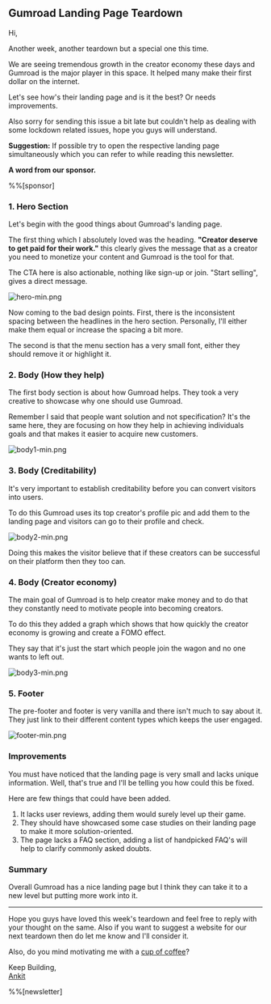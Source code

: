 ## Gumroad Landing Page Teardown

Hi,

Another week, another teardown but a special one this time.

We are seeing tremendous growth in the creator economy these days and Gumroad is the major player in this space. It helped many make their first dollar on the internet.

Let's see how's their landing page and is it the best? Or needs improvements.

Also sorry for sending this issue a bit late but couldn't help as dealing with some lockdown related issues, hope you guys will understand.

**Suggestion:** If possible try to open the respective landing page simultaneously which you can refer to while reading this newsletter.

**A word from our sponsor.**

%%[sponsor]

### 1. Hero Section

Let's begin with the good things about Gumroad's landing page.

The first thing which I absolutely loved was the heading. **"Creator deserve to get paid for their work."** this clearly gives the message that as a creator you need to monetize your content and Gumroad is the tool for that.

The CTA here is also actionable, nothing like sign-up or join. "Start selling", gives a direct message.

![hero-min.png](https://cdn.hashnode.com/res/hashnode/image/upload/v1618435825275/mhvfiZ3oG.png)

Now coming to the bad design points. First, there is the inconsistent spacing between the headlines in the hero section. Personally, I'll either make them equal or increase the spacing a bit more.

The second is that the menu section has a very small font, either they should remove it or highlight it.

### 2. Body (How they help)

The first body section is about how Gumroad helps. They took a very creative to showcase why one should use Gumroad.

Remember I said that people want solution and not specification? It's the same here, they are focusing on how they help in achieving individuals goals and that makes it easier to acquire new customers. 

![body1-min.png](https://cdn.hashnode.com/res/hashnode/image/upload/v1618435901004/xePSyUpSB.png)

### 3. Body (Creditability)

It's very important to establish creditability before you can convert visitors into users.

To do this Gumroad uses its top creator's profile pic and add them to the landing page and visitors can go to their profile and check.

![body2-min.png](https://cdn.hashnode.com/res/hashnode/image/upload/v1618435960979/Bj3QlRVEc.png)

Doing this makes the visitor believe that if these creators can be successful on their platform then they too can.

### 4. Body (Creator economy)

The main goal of Gumroad is to help creator make money and to do that they constantly need to motivate people into becoming creators.

To do this they added a graph which shows that how quickly the creator economy is growing and create a FOMO effect.

They say that it's just the start which people join the wagon and no one wants to left out.

![body3-min.png](https://cdn.hashnode.com/res/hashnode/image/upload/v1618436008110/NhsY7RTKf.png)

### 5. Footer

The pre-footer and footer is very vanilla and there isn't much to say about it. They just link to their different content types which keeps the user engaged.

![footer-min.png](https://cdn.hashnode.com/res/hashnode/image/upload/v1618436057671/YmImIqv_8.png)

### Improvements

You must have noticed that the landing page is very small and lacks unique information. Well, that's true and I'll be telling you how could this be fixed.

Here are few things that could have been added.

1. It lacks user reviews, adding them would surely level up their game.
2. They should have showcased some case studies on their landing page to make it more solution-oriented.
3. The page lacks a FAQ section, adding a list of handpicked FAQ's will help to clarify commonly asked doubts.

### Summary

Overall Gumroad has a nice landing page but I think they can take it to a new level but putting more work into it.

<hr>

Hope you guys have loved this week's teardown and feel free to reply with your thought on the same. Also if you want to suggest a website for our next teardown then do let me know and I'll consider it.

Also, do you mind motivating me with a [cup of coffee](https://www.buymeacoffee.com/growthfyi)?

Keep Building,<br/>
[Ankit](https://twitter.com/Growthfyi) 

%%[newsletter]
